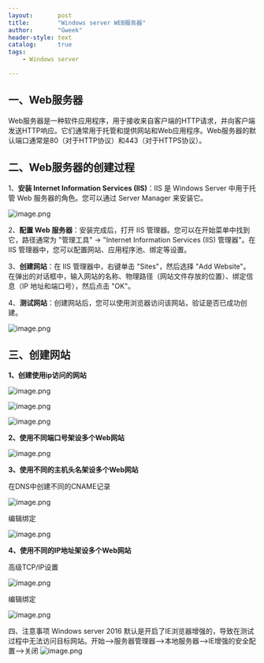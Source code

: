 ```yaml
---
layout:       post
title:        "Windows server WEB服务器"
author:       "Gweek"
header-style: text
catalog:      true
tags:
    - Windows server

---
```


## 一、Web服务器

Web服务器是一种软件应用程序，用于接收来自客户端的HTTP请求，并向客户端发送HTTP响应。它们通常用于托管和提供网站和Web应用程序。Web服务器的默认端口通常是80（对于HTTP协议）和443（对于HTTPS协议）。

## 二、Web服务器的创建过程

1、**安装 Internet Information Services (IIS)**：IIS 是 Windows Server 中用于托管 Web 服务器的角色。您可以通过 Server Manager 来安装它。

![image.png](https://img.myla.eu.org/file/13dc7ec34239785922de9.png)

2、**配置 Web 服务器**：安装完成后，打开 IIS 管理器。您可以在开始菜单中找到它，路径通常为 "管理工具" -> "Internet Information Services (IIS) 管理器"。在 IIS 管理器中，您可以配置网站、应用程序池、绑定等设置。

3、**创建网站**：在 IIS 管理器中，右键单击 "Sites"，然后选择 "Add Website"。在弹出的对话框中，输入网站的名称、物理路径（网站文件存放的位置）、绑定信息（IP 地址和端口号），然后点击 "OK"。

4、**测试网站**：创建网站后，您可以使用浏览器访问该网站，验证是否已成功创建。

![image.png](https://img.myla.eu.org/file/b81f14f06362ee68b3fac.png)

## 三、创建网站

**1、创建使用ip访问的网站**

![image.png](https://img.myla.eu.org/file/20d5dc33e501e048d349d.png)

![image.png](https://img.myla.eu.org/file/c972a82e19976680390a1.png)

![image.png](https://img.myla.eu.org/file/4723cce19775d44e2eef3.png)

**2、使用不同端口号架设多个Web网站**

![image.png](https://img.myla.eu.org/file/52117ca04bf8eb517419f.png)

**3、使用不同的主机头名架设多个Web网站**

在DNS中创建不同的CNAME记录

![image.png](https://img.myla.eu.org/file/874df87958fef5c349d11.png)

编辑绑定

![image.png](https://img.myla.eu.org/file/94b2f20a96767d97aa8db.png)

**4、使用不同的IP地址架设多个Web网站**

高级TCP/IP设置

![image.png](https://img.myla.eu.org/file/6b689ac225d8c1a9f6d45.png)

编辑绑定

![image.png](https://img.myla.eu.org/file/54d249690915a180c9b0b.png)

四、注意事项
Windows server 2016 默认是开启了IE浏览器增强的，导致在测试过程中无法访问目标网站。开始—>服务器管理器—>本地服务器—>IE增强的安全配置—>关闭
![image.png](https://img.myla.eu.org/file/cd6ea7449540c190c0066.png)
